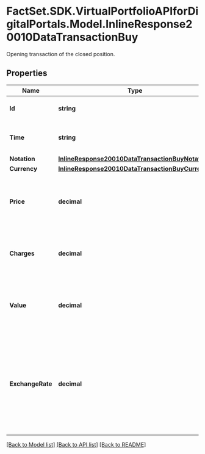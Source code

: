 # FactSet.SDK.VirtualPortfolioAPIforDigitalPortals.Model.InlineResponse20010DataTransactionBuy
Opening transaction of the closed position.

## Properties

Name | Type | Description | Notes
------------ | ------------- | ------------- | -------------
**Id** | **string** | Identifier of the opening transaction. | [optional] 
**Time** | **string** | Date and time of the opening transaction. | [optional] 
**Notation** | [**InlineResponse20010DataTransactionBuyNotation**](InlineResponse20010DataTransactionBuyNotation.md) |  | [optional] 
**Currency** | [**InlineResponse20010DataTransactionBuyCurrency**](InlineResponse20010DataTransactionBuyCurrency.md) |  | [optional] 
**Price** | **decimal** | Purchase price of the position in the portfolio&#39;s base currency. | [optional] 
**Charges** | **decimal** | Charges accrued in the portfolio&#39;s base currency. | [optional] 
**Value** | **decimal** | Purchase value of the position in the portfolio&#39;s base currency. | [optional] 
**ExchangeRate** | **decimal** | The exchange rate between the notation&#39;s currency and the portfolio currency at the time of the opening trade. | [optional] 

[[Back to Model list]](../README.md#documentation-for-models) [[Back to API list]](../README.md#documentation-for-api-endpoints) [[Back to README]](../README.md)

